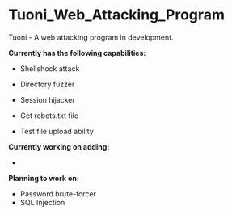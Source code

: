 # Tuoni_Web_Attacking_Program
Tuoni - A web attacking program in development.

**Currently has the following capabilities:**
    
   * Shellshock attack
    
   * Directory fuzzer
   
   * Session hijacker
    
   * Get robots.txt file
   
   * Test file upload ability


**Currently working on adding:**
    
   * 

**Planning to work on:**
    
   * Password brute-forcer
   * SQL Injection
